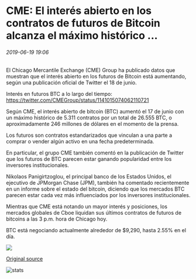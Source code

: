 # CME: El interés abierto en los contratos de futuros de Bitcoin alcanza el máximo histórico ...

###### 2019-06-19 19:06

El Chicago Mercantile Exchange (CME) Group ha publicado datos que muestran que el interés abierto en los futuros de Bitcoin está aumentando, según una publicación oficial de Twitter el 18 de junio.

Interés en futuros BTC a lo largo del tiempo: https://twitter.com/CMEGroup/status/1141015074062110721

Según CME, el interés abierto de bitcoin (BTC) aumentó el 17 de junio con un máximo histórico de 5.311 contratos por un total de 26.555 BTC, o aproximadamente 246 millones de dólares en el momento de la prensa.

Los futuros son contratos estandarizados que vinculan a una parte a comprar o vender algún activo en una fecha predeterminada.

En particular, el grupo CME también comentó en la publicación de Twitter que los futuros de BTC parecen estar ganando popularidad entre los inversores institucionales.

Nikolaos Panigirtzoglou, el principal banco de los Estados Unidos, el ejecutivo de JPMorgan Chase (JPM), también ha comentado recientemente en un informe sobre el estado del bitcoin, diciendo que los mercados BTC parecen estar cada vez más influenciados por los inversores institucionales.

Mientras que CME está notando un mayor interés y posiciones, los mercados globales de Cboe liquidan sus últimos contratos de futuros de bitcoins a las 3 p.m. hora de Chicago hoy.

BTC está negociando actualmente alrededor de $9,290, hasta 2.55% en el día.

![](https://s3.cointelegraph.com/storage/uploads/view/c127f3ce9844a1ef7d893f182a6560f7.png)

[Original source](https://cointelegraph.com/news/cme-open-interest-in-bitcoin-futures-contracts-hit-all-time-high)

![stats](https://c.statcounter.com/11760860/0/a89fa40b/1/ "stats")